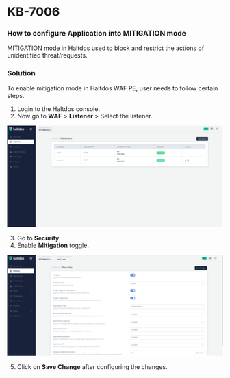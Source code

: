 # KB-7006


### How to configure Application into MITIGATION mode

MITIGATION mode in Haltdos used to block and restrict the actions of unidentified threat/requests.



### Solution

To enable mitigation mode in Haltdos WAF PE, user needs to follow certain steps.

1. Login to the Haltdos console.
2. Now go to **WAF** > **Listener** > Select the listener. 

![listener](/img/pro-waf/kb/listenerList.png)

3. Go to **Security** 
4. Enable **Mitigation** toggle.

![redirection rule](/img/pro-waf/kb/mitigaionMode.png)

5. Click on **Save Change** after configuring the changes.

